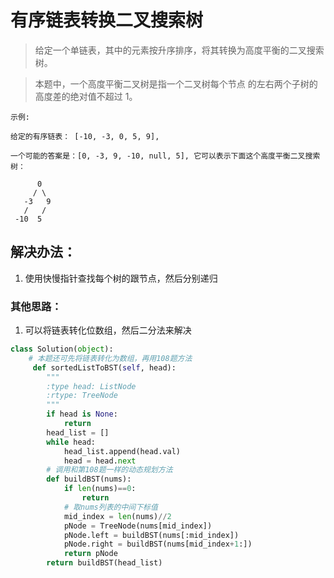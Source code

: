 # 有序链表转换二叉搜索树

> 给定一个单链表，其中的元素按升序排序，将其转换为高度平衡的二叉搜索树。

> 本题中，一个高度平衡二叉树是指一个二叉树每个节点 的左右两个子树的高度差的绝对值不超过 1。

```
示例:

给定的有序链表： [-10, -3, 0, 5, 9],

一个可能的答案是：[0, -3, 9, -10, null, 5], 它可以表示下面这个高度平衡二叉搜索树：

      0
     / \
   -3   9
   /   /
 -10  5

```


## 解决办法：
1. 使用快慢指针查找每个树的跟节点，然后分别递归

### 其他思路：
1. 可以将链表转化位数组，然后二分法来解决

```python
class Solution(object):
    # 本题还可先将链表转化为数组，再用108题方法
     def sortedListToBST(self, head):
        """
        :type head: ListNode
        :rtype: TreeNode
        """
        if head is None:
            return
        head_list = []
        while head:
            head_list.append(head.val)
            head = head.next
        # 调用和第108题一样的动态规划方法
        def buildBST(nums):
            if len(nums)==0:
                return
            # 取nums列表的中间下标值
            mid_index = len(nums)//2
            pNode = TreeNode(nums[mid_index])
            pNode.left = buildBST(nums[:mid_index])
            pNode.right = buildBST(nums[mid_index+1:])
            return pNode
        return buildBST(head_list)
```
